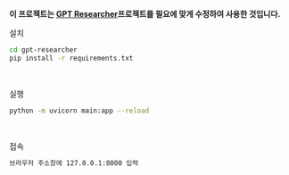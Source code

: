 **이 프로젝트는 [GPT Researcher](https://github.com/assafelovic/gpt-researcher)프로젝트를 필요에 맞게 수정하여 사용한 것입니다.**


설치
```bash
cd gpt-researcher
pip install -r requirements.txt
```

<br/>

실행
```bash
python -m uvicorn main:app --reload
```

<br/>

접속
```bash
브라우저 주소창에 127.0.0.1:8000 입력
```
